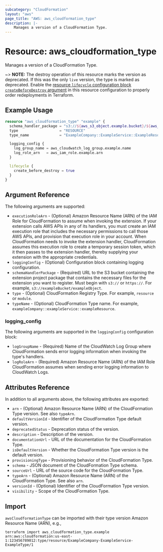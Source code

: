 ```yaml
---
subcategory: "CloudFormation"
layout: "aws"
page_title: "AWS: aws_cloudformation_type"
description: |-
    Manages a version of a CloudFormation Type.
---
```


# Resource: aws_cloudformation_type

Manages a version of a CloudFormation Type.

~> **NOTE:** The destroy operation of this resource marks the version as deprecated. If this was the only `live` version, the type is marked as deprecated. Enable the [resource `lifecycle` configuration block `createBeforeDestroy` argument](https://www.terraform.io/language/meta-arguments/lifecycle#create_before_destroy) in this resource configuration to properly order redeployments in Terraform.

## Example Usage

```terraform
resource "aws_cloudformation_type" "example" {
  schema_handler_package = "s3://${aws_s3_object.example.bucket}/${aws_s3_object.example.key}"
  type                   = "RESOURCE"
  type_name              = "ExampleCompany::ExampleService::ExampleResource"

  logging_config {
    log_group_name = aws_cloudwatch_log_group.example.name
    log_role_arn   = aws_iam_role.example.arn
  }

  lifecycle {
    create_before_destroy = true
  }
}
```

## Argument Reference

The following arguments are supported:

* `executionRoleArn` - (Optional) Amazon Resource Name (ARN) of the IAM Role for CloudFormation to assume when invoking the extension. If your extension calls AWS APIs in any of its handlers, you must create an IAM execution role that includes the necessary permissions to call those AWS APIs, and provision that execution role in your account. When CloudFormation needs to invoke the extension handler, CloudFormation assumes this execution role to create a temporary session token, which it then passes to the extension handler, thereby supplying your extension with the appropriate credentials.
* `loggingConfig` - (Optional) Configuration block containing logging configuration.
* `schemaHandlerPackage` - (Required) URL to the S3 bucket containing the extension project package that contains the necessary files for the extension you want to register. Must begin with `s3://` or `https://`. For example, `s3://exampleBucket/exampleObject`.
* `type` - (Optional) CloudFormation Registry Type. For example, `resource` or `module`.
* `typeName` - (Optional) CloudFormation Type name. For example, `exampleCompany::exampleService::exampleResource`.

### logging_config

The following arguments are supported in the `loggingConfig` configuration block:

* `logGroupName` - (Required) Name of the CloudWatch Log Group where CloudFormation sends error logging information when invoking the type's handlers.
* `logRoleArn` - (Required) Amazon Resource Name (ARN) of the IAM Role CloudFormation assumes when sending error logging information to CloudWatch Logs.

## Attributes Reference

In addition to all arguments above, the following attributes are exported:

* `arn` - (Optional) Amazon Resource Name (ARN) of the CloudFormation Type version. See also `typeArn`.
* `defaultVersionId` - Identifier of the CloudFormation Type default version.
* `deprecatedStatus` - Deprecation status of the version.
* `description` - Description of the version.
* `documentationUrl` - URL of the documentation for the CloudFormation Type.
* `isDefaultVersion` - Whether the CloudFormation Type version is the default version.
* `provisioningType` - Provisioning behavior of the CloudFormation Type.
* `schema` - JSON document of the CloudFormation Type schema.
* `sourceUrl` - URL of the source code for the CloudFormation Type.
* `typeArn` - (Optional) Amazon Resource Name (ARN) of the CloudFormation Type. See also `arn`.
* `versionId` - (Optional) Identifier of the CloudFormation Type version.
* `visibility` - Scope of the CloudFormation Type.

## Import

`awsCloudformationType` can be imported with their type version Amazon Resource Name (ARN), e.g.,

```
terraform import aws_cloudformation_type.example arn:aws:cloudformation:us-east-1:123456789012:type/resource/ExampleCompany-ExampleService-ExampleType/1
```

<!-- cache-key: cdktf-0.17.0-pre.15 input-d5fccf88f885c3b8074489e679edb695d56e0cf249dcbbe4ee4f1fed99d769cc -->